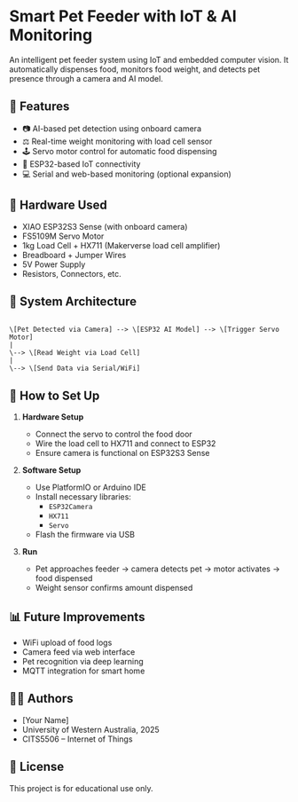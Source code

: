 # Smart Pet Feeder with IoT & AI Monitoring

An intelligent pet feeder system using IoT and embedded computer vision. It automatically dispenses food, monitors food weight, and detects pet presence through a camera and AI model.

## 🐾 Features

- 📷 AI-based pet detection using onboard camera
- ⚖️ Real-time weight monitoring with load cell sensor
- 🕹 Servo motor control for automatic food dispensing
- 📡 ESP32-based IoT connectivity
- 💻 Serial and web-based monitoring (optional expansion)

## 🧰 Hardware Used

- XIAO ESP32S3 Sense (with onboard camera)
- FS5109M Servo Motor
- 1kg Load Cell + HX711 (Makerverse load cell amplifier)
- Breadboard + Jumper Wires
- 5V Power Supply
- Resistors, Connectors, etc.

## 📐 System Architecture

```

\[Pet Detected via Camera] --> \[ESP32 AI Model] --> \[Trigger Servo Motor]
|
\--> \[Read Weight via Load Cell]
|
\--> \[Send Data via Serial/WiFi]

```

## 🚀 How to Set Up

1. **Hardware Setup**
   - Connect the servo to control the food door
   - Wire the load cell to HX711 and connect to ESP32
   - Ensure camera is functional on ESP32S3 Sense

2. **Software Setup**
   - Use PlatformIO or Arduino IDE
   - Install necessary libraries:
     - `ESP32Camera`
     - `HX711`
     - `Servo`
   - Flash the firmware via USB

3. **Run**
   - Pet approaches feeder → camera detects pet → motor activates → food dispensed
   - Weight sensor confirms amount dispensed

## 📊 Future Improvements

- WiFi upload of food logs
- Camera feed via web interface
- Pet recognition via deep learning
- MQTT integration for smart home

## 🧑‍💻 Authors

- [Your Name]
- University of Western Australia, 2025
- CITS5506 – Internet of Things

## 📄 License

This project is for educational use only.

